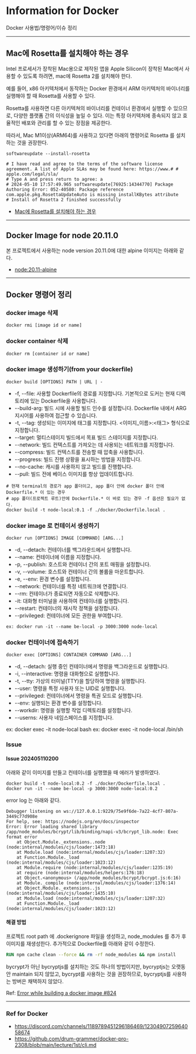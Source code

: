 # Information for Docker

Docker 사용법/명령어/이슈 정리

---

## Mac에 Rosetta를 설치해야 하는 경우

Intel 프로세서가 장착된 Mac용으로 제작된 앱을 Apple Silicon이 장착된 Mac에서 사용할 수 있도록 하려면, mac에
Rosetta 2를 설치해야 한다.

예를 들어, x86 아키텍처에서 동작하는 Docker 환경에서 ARM 아키텍처의 바이너리를 실행해야 할 때 Rosetta를
사용할 수 있다.

Rosetta를 사용하면 다른 아키텍쳐의 바이너리를 컨테이너 환경에서 실행할 수 있으므로, 다양한 플랫폼 간의 이식성을
높일 수 있다. 이는 특정 아키텍처에 종속되지 않고 효율적인 배포와 관리를 할 수 있는 장점을 제공한다.

따라서, Mac M1이상(ARM64)를 사용하고 있다면 아래의 명령어로 Rosetta 를 설치하는 것을 권장한다.

```shell
softwareupdate --install-rosetta

# I have read and agree to the terms of the software license agreement. A list of Apple SLAs may be found here: https://www.# # apple.com/legal/sla/
# Type A and press return to agree: a
# 2024-05-10 17:57:49.965 softwareupdate[76925:14344770] Package Authoring Error: 052-40580: Package reference com.apple.pkg.RosettaUpdateAuto is missing installKBytes attribute
# Install of Rosetta 2 finished successfully
```

- [Mac에 Rosetta를 설치해야 하는 경우](https://support.apple.com/ko-kr/102527)

---

## Docker Image for node 20.11.0

본 프로젝트에서 사용하는 node version 20.11.0에 대한 alpine 이미지는 아래와 같다.

- [node:20.11-alpine](https://hub.docker.com/layers/library/node/20.11-alpine/images/sha256-f4c96a28c0b2d8981664e03f461c2677152cd9a756012ffa8e2c6727427c2bda)

---

## Docker 명령어 정리

### docker image 삭제

```shell
docker rmi [image id or name]
```

### docker container 삭제

```shell
docker rm [container id or name]
```

### docker image 생성하기(from your dockerfile)

```shell
docker build [OPTIONS] PATH | URL | -
```

- -f, --file: 사용할 Dockerfile의 경로를 지정합니다. 기본적으로 도커는 현재 디렉토리에 있는 Dockerfile을 사용합니다.
- --build-arg: 빌드 시에 사용할 빌드 인수를 설정합니다. Dockerfile 내에서 ARG 지시어를 사용하여 접근할 수 있습니다.
- -t, --tag: 생성되는 이미지에 태그를 지정합니다. <이미지\_이름>:<태그> 형식으로 지정합니다.
- --target: 멀티스테이지 빌드에서 목표 빌드 스테이지를 지정합니다.
- --network: 빌드 컨텍스트를 가져오는 데 사용되는 네트워크를 지정합니다.
- --compress: 빌드 컨텍스트를 전송할 때 압축을 사용합니다.
- --progress: 빌드 진행 상황을 표시하는 방법을 지정합니다.
- --no-cache: 캐시를 사용하지 않고 빌드를 진행합니다.
- --pull: 빌드 전에 베이스 이미지를 항상 업데이트합니다.

```shell
# 현재 terminal의 경로가 app 폴더이고, app 폴더 안에 docker 폴더 안에 Dockerfile.* 이 있는 경우
# app 폴더(프로젝트 루트)안에 Dockerfile.* 이 바로 있는 경우 -f 옵션은 필요가 없다.
docker build -t node-local:0.1 -f ./docker/Dockerfile.local .
```

### docker image 로 컨테이서 생성하기

```shell
docker run [OPTIONS] IMAGE [COMMAND] [ARG...]
```

- -d, --detach: 컨테이너를 백그라운드에서 실행합니다.
- --name: 컨테이너에 이름을 지정합니다.
- -p, --publish: 호스트와 컨테이너 간의 포트 매핑을 설정합니다.
- -v, --volume: 호스트와 컨테이너 간의 볼륨을 마운트합니다.
- -e, --env: 환경 변수를 설정합니다.
- --network: 컨테이너를 특정 네트워크에 연결합니다.
- --rm: 컨테이너가 종료되면 자동으로 삭제합니다.
- -it: 대화형 터미널을 사용하여 컨테이너를 실행합니다.
- --restart: 컨테이너의 재시작 정책을 설정합니다.
- --privileged: 컨테이너에 모든 권한을 부여합니다.

```shell
ex: docker run -it --name be-local -p 3000:3000 node-local
```

### docker 컨테이너에 접속하기

```shell
docker exec [OPTIONS] CONTAINER COMMAND [ARG...]
```

- -d, --detach: 실행 중인 컨테이너에서 명령을 백그라운드로 실행합니다.
- -i, --interactive: 명령을 대화형으로 실행합니다.
- -t, --tty: 가상의 터미널(TTY)을 할당하여 명령을 실행합니다.
- --user: 명령을 특정 사용자 또는 UID로 실행합니다.
- --privileged: 컨테이너에서 명령을 특권 모드로 실행합니다.
- --env: 실행되는 환경 변수를 설정합니다.
- --workdir: 명령을 실행할 작업 디렉토리를 설정합니다.
- --userns: 사용자 네임스페이스를 지정합니다.

ex: docker exec -it node-local bash
ex: docker exec -it node-local /bin/sh

### Issue

#### Issue 202405110200

아래와 같이 이미지를 만들고 컨테이너를 실행했을 때 에러가 발생하였다.

```shell
docker build -t node-local:0.2 -f ./docker/Dockerfile.local .
docker run -it --name be-local -p 3000:3000 node-local:0.2
```

error log 는 아래와 같다.

```shell
Debugger listening on ws://127.0.0.1:9229/75e9f6de-7a22-4cf7-807a-3449c77d908e
For help, see: https://nodejs.org/en/docs/inspector
Error: Error loading shared library /app/node_modules/bcrypt/lib/binding/napi-v3/bcrypt_lib.node: Exec format error
    at Object.Module._extensions..node (node:internal/modules/cjs/loader:1473:18)
    at Module.load (node:internal/modules/cjs/loader:1207:32)
    at Function.Module._load (node:internal/modules/cjs/loader:1023:12)
    at Module.require (node:internal/modules/cjs/loader:1235:19)
    at require (node:internal/modules/helpers:176:18)
    at Object.<anonymous> (/app/node_modules/bcrypt/bcrypt.js:6:16)
    at Module._compile (node:internal/modules/cjs/loader:1376:14)
    at Object.Module._extensions..js (node:internal/modules/cjs/loader:1435:10)
    at Module.load (node:internal/modules/cjs/loader:1207:32)
    at Function.Module._load (node:internal/modules/cjs/loader:1023:12)
```

#### 해결 방법

프로젝트 root path 에 .dockerignore 파일을 생성하고, node_modules 를 추가 후 이미지를 재생성한다.
추가적으로 Dockerfile를 아래와 같이 수정한다.

```Dockerfile
RUN npm cache clean --force && rm -rf node_modules && npm install
```

bycrypt가 아닌 bycryptjs를 설치하는 것도 하나의 방법이지만, bycryptjs는 오랫동안 maintain 되지 않았고,
bycrypt를 사용하는 것을 권장하므로, bycryptjs를 사용하는 방버은 채택하지 않았다.

Ref: [Error while building a docker image #824](https://github.com/kelektiv/node.bcrypt.js/issues/824)

---

### Ref for Docker

- https://discord.com/channels/1189789451296186469/1230490725964058674
- https://github.com/drum-grammer/docker-pro-2308/blob/main/lecture/1st/cli.md
